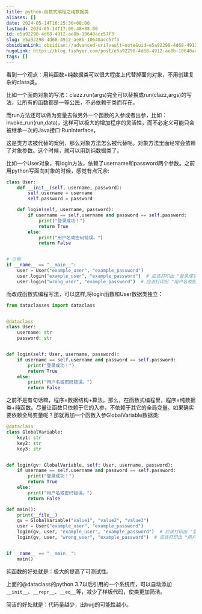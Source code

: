 ```yaml
---
title: python-函数式编程之纯数据类
aliases: []
date: 2024-05-14T16:25:30+08:00
lastmod: 2024-05-14T17:00:48+08:00
id: e5a92298-4d68-4912-ae8b-10640acc57f3
slug: e5a92298-4d68-4912-ae8b-10640acc57f3
obsidianLink: obsidian://advanced-uri?vault=note&uid=e5a92298-4d68-4912-ae8b-10640acc57f3
hugoLink: https://blog.fishyer.com/post/e5a92298-4d68-4912-ae8b-10640acc57f3/
tags: []
---
```


看到一个观点：用纯函数+纯数据类可以很大程度上代替掉面向对象，不用创建复杂的class类。

比如一个面向对象的写法：clazz.run(args)完全可以替换成run(clazz,args)的写法，让所有的函数都是一等公民，不必依赖于类而存在。

而run方法还可以做为变量去做另外一个函数的入参或者出参，比如：invoke_run(run,data)，这样可以极大的增加程序的灵活性，而不必定义可能只会被继承一次的Java接口:RunInterface。

这是类方法被代替的案例，那么对象方法怎么被代替呢。对象方法里面经常会依赖了对象参数。这个时候，就可以用到纯数据类了。

比如一个User对象，有login方法，依赖了username和password两个参数。之前用python写面向对象的时候，感觉有点冗余:

```python
class User:
    def __init__(self, username, password):
        self.username = username
        self.password = password

    def login(self, username, password):
        if username == self.username and password == self.password:
            print("登录成功！")
            return True
        else:
            print("用户名或密码错误。")
            return False


# 示例
if __name__ == "__main__":
    user = User("example_user", "example_password")
    user.login("example_user", "example_password")  # 应该打印出 "登录成功！"
    user.login("wrong_user", "example_password")  # 应该打印出 "用户名或密码错误。"

```

而改成函数式编程写法，可以这样,将login函数和User数据类独立：
```python
from dataclasses import dataclass


@dataclass
class User:
    username: str
    password: str


def login(self: User, username, password):
    if username == self.username and password == self.password:
        print("登录成功！")
        return True
    else:
        print("用户名或密码错误。")
        return False
```

之前不是有句话嘛，程序=数据结构+算法。那么，在函数式编程里，程序=纯数据类+纯函数。尽量让函数只依赖于它的入参，不依赖于其它的全局变量。如果确实要依赖全局变量呢？那就再加一个函数入参GlobalVariable数据类:
```python
@dataclass
class GlobalVariable:
    key1: str
    key2: str
    key3: str


def login(gv: GlobalVariable, self: User, username, password):
    if username == self.username and password == self.password:
        print("登录成功！")
        return True
    else:
        print("用户名或密码错误。")
        return False

def main():
    print(__file__)
    gv = GlobalVariable("value1", "value2", "value3")
    user = User("example_user", "example_password")
    login(gv, user, "example_user", "example_password")  # 应该打印出 "登录成功！"
    login(gv, user, "wrong_user", "example_password")  # 应该打印出 "用户名或密码错误。"


if __name__ == "__main__":
    main()

```

纯函数的好处就是：极大的提高了可测试性。

上面的@dataclass的python 3.7以后引用的一个系统库，可以自动添加`__init__`、`__repr__`、`__eq__`等，减少了样板代码，使类更加简洁。

简洁的好处就是：代码量越少，出bug的可能性越小。

